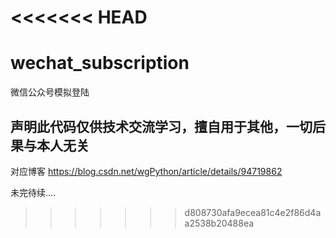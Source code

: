 <<<<<<< HEAD
=======
# wechat_subscription
微信公众号模拟登陆

## 声明此代码仅供技术交流学习，擅自用于其他，一切后果与本人无关
对应博客 https://blog.csdn.net/wgPython/article/details/94719862

未完待续.... 
>>>>>>> d808730afa9ecea81c4e2f86d4aa2538b20488ea
